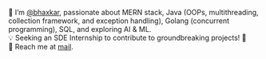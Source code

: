 👋 I’m [@bhaxkar](https://www.linkedin.com/in/bhaxkar/), passionate about MERN stack, Java (OOPs, multithreading, collection framework, and exception handling), Golang (concurrent programming), SQL, and exploring AI & ML.  
💡 Seeking an SDE Internship to contribute to groundbreaking projects! 🚀  
📧 Reach me at [mail](mailto:bhaskarjha.info@gmail.com).  



  


<!---
bhaxkar0/bhaxkar0 is a ✨ special ✨ repository because its `README.md` (this file) appears on your GitHub profile.
You can click the Preview link to take a look at your changes.
--->
